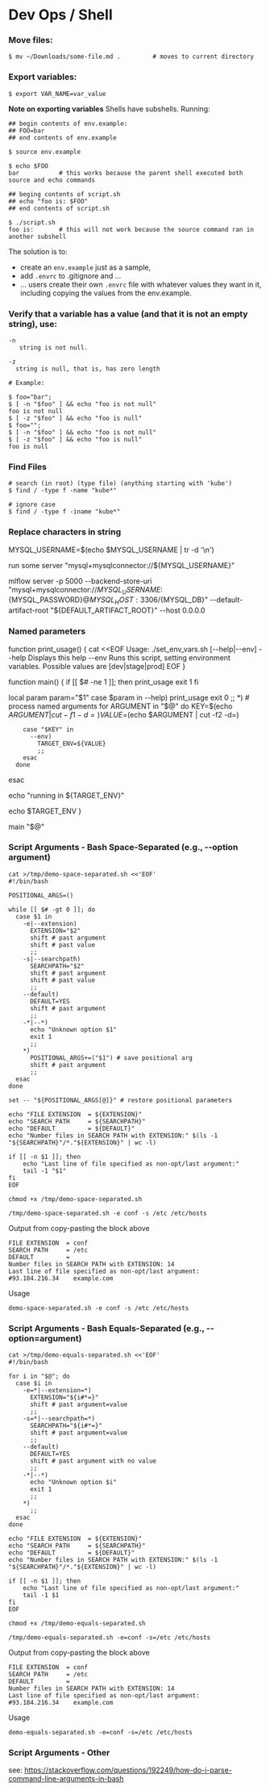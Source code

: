 # Dev Ops / Shell

### Move files:
```
$ mv ~/Downloads/some-file.md .         # moves to current directory
```

### Export variables:
```
$ export VAR_NAME=var_value
```

**Note on exporting variables**
Shells have subshells. Running:
```
## begin contents of env.example:
## FOO=bar
## end contents of env.example

$ source env.example

$ echo $FOO
bar           # this works because the parent shell executed both source and echo commands

## beging contents of script.sh
## echo "foo is: $FOO"
## end contents of script.sh

$ ./script.sh
foo is:       # this will not work because the source command ran in another subshell
```

The solution is to:
- create an `env.example` just as a sample,
- add `.envrc` to .gitignore and …
- … users create their own `.envrc` file with whatever values they want in it, including copying the values from the env.example.


### Verify that a variable has a value (and that it is not an empty string), use:
```
-n
   string is not null.

-z
  string is null, that is, has zero length

# Example:

$ foo="bar";
$ [ -n "$foo" ] && echo "foo is not null"
foo is not null
$ [ -z "$foo" ] && echo "foo is null"
$ foo="";
$ [ -n "$foo" ] && echo "foo is not null"
$ [ -z "$foo" ] && echo "foo is null"
foo is null
```

### Find Files

```
# search (in root) (type file) (anything starting with 'kube')
$ find / -type f -name "kube*"

# ignore case
$ find / -type f -iname "kube*"
```


### Replace characters in string

MYSQL_USERNAME=$(echo $MYSQL_USERNAME | tr -d '\n')

run some server "mysql+mysqlconnector://${MYSQL_USERNAME}"

mlflow server -p 5000 --backend-store-uri "mysql+mysqlconnector://${MYSQL_USERNAME}:${MYSQL_PASSWORD}@${MYSQL_HOST}:3306/${MYSQL_DB}" --default-artifact-root "${DEFAULT_ARTIFACT_ROOT}" --host 0.0.0.0


### Named parameters

function print_usage() {
  cat <<EOF
Usage: ./set_env_vars.sh [--help|--env]
  --help        Displays this help
  --env         Runs this script, setting environment variables.
                Possible values are [dev|stage|prod]
EOF
}

function main() {
  if [[ $# -ne 1 ]]; then
    print_usage
    exit 1
  fi

  local param
  param="$1"
  case $param in
    --help)
      print_usage
      exit 0
      ;;
    *)
      # process named arguments
      for ARGUMENT in "$@"
      do
        KEY=$(echo $ARGUMENT | cut -f1 -d=)
        VALUE=$(echo $ARGUMENT | cut -f2 -d=)

        case "$KEY" in
          --env)
            TARGET_ENV=${VALUE}
            ;;
        esac
      done
  esac

  echo "running in ${TARGET_ENV}"

  echo $TARGET_ENV
}

main "$@"


### Script Arguments - Bash Space-Separated (e.g., --option argument)

```
cat >/tmp/demo-space-separated.sh <<'EOF'
#!/bin/bash

POSITIONAL_ARGS=()

while [[ $# -gt 0 ]]; do
  case $1 in
    -e|--extension)
      EXTENSION="$2"
      shift # past argument
      shift # past value
      ;;
    -s|--searchpath)
      SEARCHPATH="$2"
      shift # past argument
      shift # past value
      ;;
    --default)
      DEFAULT=YES
      shift # past argument
      ;;
    -*|--*)
      echo "Unknown option $1"
      exit 1
      ;;
    *)
      POSITIONAL_ARGS+=("$1") # save positional arg
      shift # past argument
      ;;
  esac
done

set -- "${POSITIONAL_ARGS[@]}" # restore positional parameters

echo "FILE EXTENSION  = ${EXTENSION}"
echo "SEARCH PATH     = ${SEARCHPATH}"
echo "DEFAULT         = ${DEFAULT}"
echo "Number files in SEARCH PATH with EXTENSION:" $(ls -1 "${SEARCHPATH}"/*."${EXTENSION}" | wc -l)

if [[ -n $1 ]]; then
    echo "Last line of file specified as non-opt/last argument:"
    tail -1 "$1"
fi
EOF

chmod +x /tmp/demo-space-separated.sh

/tmp/demo-space-separated.sh -e conf -s /etc /etc/hosts
```

Output from copy-pasting the block above
```
FILE EXTENSION  = conf
SEARCH PATH     = /etc
DEFAULT         =
Number files in SEARCH PATH with EXTENSION: 14
Last line of file specified as non-opt/last argument:
#93.184.216.34    example.com
```

Usage
```
demo-space-separated.sh -e conf -s /etc /etc/hosts
```


### Script Arguments - Bash Equals-Separated (e.g., --option=argument)

```
cat >/tmp/demo-equals-separated.sh <<'EOF'
#!/bin/bash

for i in "$@"; do
  case $i in
    -e=*|--extension=*)
      EXTENSION="${i#*=}"
      shift # past argument=value
      ;;
    -s=*|--searchpath=*)
      SEARCHPATH="${i#*=}"
      shift # past argument=value
      ;;
    --default)
      DEFAULT=YES
      shift # past argument with no value
      ;;
    -*|--*)
      echo "Unknown option $i"
      exit 1
      ;;
    *)
      ;;
  esac
done

echo "FILE EXTENSION  = ${EXTENSION}"
echo "SEARCH PATH     = ${SEARCHPATH}"
echo "DEFAULT         = ${DEFAULT}"
echo "Number files in SEARCH PATH with EXTENSION:" $(ls -1 "${SEARCHPATH}"/*."${EXTENSION}" | wc -l)

if [[ -n $1 ]]; then
    echo "Last line of file specified as non-opt/last argument:"
    tail -1 $1
fi
EOF

chmod +x /tmp/demo-equals-separated.sh

/tmp/demo-equals-separated.sh -e=conf -s=/etc /etc/hosts
```

Output from copy-pasting the block above
```
FILE EXTENSION  = conf
SEARCH PATH     = /etc
DEFAULT         =
Number files in SEARCH PATH with EXTENSION: 14
Last line of file specified as non-opt/last argument:
#93.184.216.34    example.com
```

Usage
```
demo-equals-separated.sh -e=conf -s=/etc /etc/hosts
```

### Script Arguments - Other

see: https://stackoverflow.com/questions/192249/how-do-i-parse-command-line-arguments-in-bash



